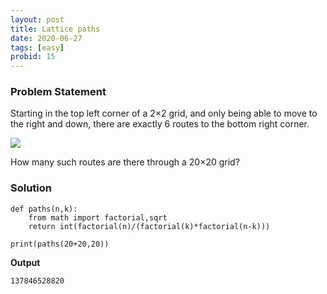 ```yaml
---
layout: post
title: Lattice paths
date: 2020-06-27
tags: [easy]
probid: 15
---
```


### Problem Statement

Starting in the top left corner of a 2×2 grid, and only being able to move to the right and down, there are exactly 6 routes to the bottom right corner.

![]({{site.baseurl}}/assets/images/p1.png)


How many such routes are there through a 20×20 grid?

### Solution

```
def paths(n,k):
    from math import factorial,sqrt
    return int(factorial(n)/(factorial(k)*factorial(n-k)))

print(paths(20+20,20))
```

**Output**

```
137846528820
```


